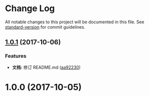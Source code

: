 # Change Log

All notable changes to this project will be documented in this file. See [standard-version](https://github.com/conventional-changelog/standard-version) for commit guidelines.

<a name="1.0.1"></a>
## [1.0.1](https://github.com/webliving/redux-async-injector/compare/v1.0.0...v1.0.1) (2017-10-06)


### Features

* **文档:** 修订 README.md ([aa92230](https://github.com/webliving/redux-async-injector/commit/aa92230))



<a name="1.0.0"></a>
# 1.0.0 (2017-10-05)
